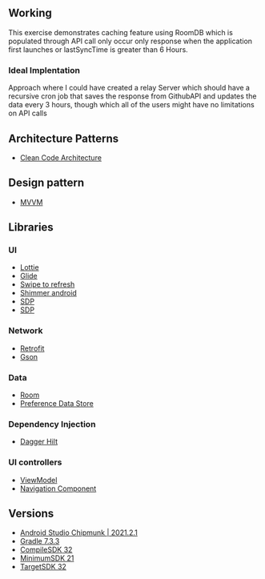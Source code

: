 

## Working
This exercise demonstrates caching feature using RoomDB which is populated through API call only occur only
response when the application first launches or lastSyncTime is greater than 6 Hours.
### Ideal Implentation
Approach where I could have created a relay Server
which should have a recursive cron job that saves the response from GithubAPI and updates the data
every 3 hours, though which all of the users might have no limitations on API calls

## Architecture Patterns
- [Clean Code Architecture](https://blog.cleancoder.com/uncle-bob/2012/08/13/the-clean-architecture.html)

## Design pattern
- [MVVM](https://developer.android.com/topic/libraries/architecture/viewmodel)


## Libraries

### UI
- [Lottie](https://github.com/airbnb/lottie-android)
- [Glide](https://github.com/bumptech/glide)
- [Swipe to refresh](https://developer.android.com/jetpack/androidx/releases/swiperefreshlayout)
- [Shimmer android](https://facebook.github.io/shimmer-android/)
- [SDP](https://github.com/intuit/ssp)
- [SDP](https://github.com/intuit/sdp)


### Network
- [Retrofit](https://square.github.io/retrofit/)
- [Gson](https://github.com/google/gson)

### Data
- [Room](https://developer.android.com/jetpack/androidx/releases/room)
- [Preference Data Store](https://developer.android.com/jetpack/androidx/releases/datastore)

### Dependency Injection
- [Dagger Hilt](https://developer.android.com/training/dependency-injection/hilt-android)

### UI controllers
- [ViewModel](https://developer.android.com/topic/libraries/architecture/viewmodel)
- [Navigation Component](https://developer.android.com/jetpack/androidx/releases/navigation)


## Versions
- [Android Studio Chipmunk | 2021.2.1]()
- [Gradle 7.3.3]()
- [CompileSDK 32]()
- [MinimumSDK 21]()
- [TargetSDK 32]()
